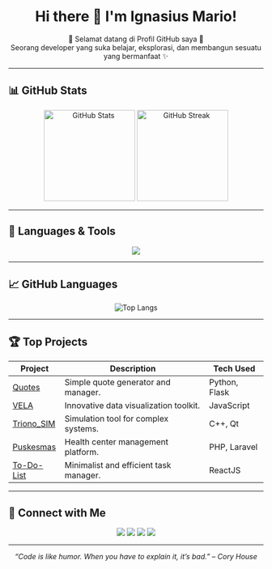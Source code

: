 <h1 align="center">Hi there 👋 I'm Ignasius Mario!</h1>
<p align="center">
  🚀 Selamat datang di Profil GitHub saya 🚀 <br>
  Seorang developer yang suka belajar, eksplorasi, dan membangun sesuatu yang bermanfaat ✨
</p>

---

## 📊 GitHub Stats
<p align="center">
  <img src="https://github-readme-stats.vercel.app/api?username=Yohnzz&show_icons=true&theme=tokyonight" alt="GitHub Stats" height="180" />
  <img src="https://github-readme-streak-stats.herokuapp.com/?user=Yohnzz&theme=tokyonight" alt="GitHub Streak" height="180" />
</p>

---

## 🎯 Languages & Tools
<p align="center">
  <img src="https://skillicons.dev/icons?i=html,css,js,python,cpp,react,php,laravel,git,github" />
</p>

---

## 📈 GitHub Languages
<p align="center">
  <img src="https://github-readme-stats.vercel.app/api/top-langs/?username=Yohnzz&layout=compact&theme=tokyonight" alt="Top Langs" />
</p>

---

## 🏆 Top Projects
| Project         | Description                                      | Tech Used      |
|-----------------|--------------------------------------------------|---------------|
| [Quotes](https://github.com/Yohnzz/Quotes)           | Simple quote generator and manager.             | Python, Flask  |
| [VELA](https://github.com/Yohnzz/VELA)               | Innovative data visualization toolkit.          | JavaScript     |
| [Triono_SIM](https://github.com/Yohnzz/Triono_SIM)   | Simulation tool for complex systems.            | C++, Qt        |
| [Puskesmas](https://github.com/Yohnzz/Puskesmas)     | Health center management platform.              | PHP, Laravel   |
| [To-Do-List](https://github.com/Yohnzz/To-Do-List)   | Minimalist and efficient task manager.          | ReactJS        |

---

## 🔗 Connect with Me
<p align="center">
  <a href="https://linkedin.com/in/Yohnzz"><img src="https://img.shields.io/badge/LinkedIn-blue?logo=linkedin&logoColor=white" /></a>
  <a href="https://instagram.com/yourusername"><img src="https://img.shields.io/badge/Instagram-red?logo=instagram&logoColor=white" /></a>
  <a href="https://youtube.com/@yourchannel"><img src="https://img.shields.io/badge/YouTube-darkred?logo=youtube&logoColor=white" /></a>
  <a href="mailto:yohnzz@example.com"><img src="https://img.shields.io/badge/Email-green?logo=gmail&logoColor=white" /></a>
</p>

---

<p align="center">
  <i>“Code is like humor. When you have to explain it, it’s bad.” – Cory House</i>
</p>
